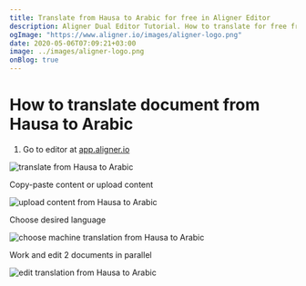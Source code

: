 ```yaml
---
title: Translate from Hausa to Arabic for free in Aligner Editor
description: Aligner Dual Editor Tutorial. How to translate for free from Hausa to Arabic. Aligner is multilingual document management platform. 
ogImage: "https://www.aligner.io/images/aligner-logo.png"
date: 2020-05-06T07:09:21+03:00
image: ../images/aligner-logo.png
onBlog: true
---
```


# How to translate document from Hausa to Arabic

1. Go to editor at [app.aligner.io](https://app.aligner.io "Aligner App web page")

![translate from Hausa to Arabic](../aligner-blank-editor.png "translate from Hausa to Arabic")

Copy-paste content or upload content

![upload content from Hausa to Arabic](../aligner-uploaded-document.png "upload content from Hausa to Arabic")

Choose desired language

![choose machine translation from Hausa to Arabic](../aligner-language-dropdown.png "choose machine translation from Hausa to Arabic")

Work and edit 2 documents in parallel

![edit translation from Hausa to Arabic](../aligner-double-sitded-editor.png "edit translation from Hausa to Arabic")

